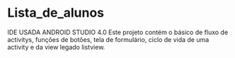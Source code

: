 # Lista_de_alunos
IDE USADA ANDROID STUDIO 4.0 
Este projeto contém o básico de fluxo de activitys, funções de botões, tela de formulário, ciclo de vida de uma activity e da view legado listview.
